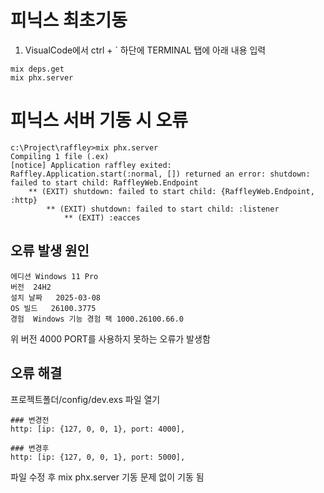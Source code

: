 피닉스 최초기동
=====================
1) VisualCode에서 ctrl + \`  하단에 TERMINAL 탭에 아래 내용 입력
```
mix deps.get
mix phx.server
```


피닉스 서버 기동 시 오류
===============
```
c:\Project\raffley>mix phx.server
Compiling 1 file (.ex)
[notice] Application raffley exited: Raffley.Application.start(:normal, []) returned an error: shutdown: failed to start child: RaffleyWeb.Endpoint
    ** (EXIT) shutdown: failed to start child: {RaffleyWeb.Endpoint, :http}
        ** (EXIT) shutdown: failed to start child: :listener
            ** (EXIT) :eacces
```

오류 발생 원인
-------------------------
```
에디션	Windows 11 Pro
버전	24H2
설치 날짜	‎2025-‎03-‎08
OS 빌드	26100.3775
경험	Windows 기능 경험 팩 1000.26100.66.0
```
위 버전 4000 PORT를 사용하지 못하는 오류가 발생함

오류 해결
---------------------
프로젝트폴더/config/dev.exs 파일 열기
```
### 변경전
http: [ip: {127, 0, 0, 1}, port: 4000],

### 변경후
http: [ip: {127, 0, 0, 1}, port: 5000],

```
 파일 수정 후 mix phx.server 기동 문제 없이 기동 됨 